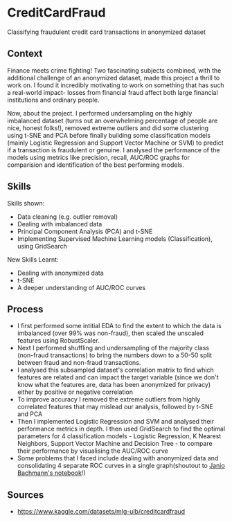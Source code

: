# CreditCardFraud
Classifying fraudulent credit card transactions in anonymized dataset

## Context
Finance meets crime fighting! Two fascinating subjects combined, with the additional challenge of an anonymized dataset, made this project a thrill to work on. I found it incredibly motivating to work on something that has such a real-world impact- losses from financial fraud affect both large financial institutions and ordinary people.

Now, about the project. I performed undersampling on the highly imbalanced dataset (turns out an overwhelming percentage of people are nice, honest folks!), removed extreme outliers and did some clustering using t-SNE and PCA before finally building some classification models (mainly Logistic Regression and Support Vector Machine or SVM) to predict if a transaction is fraudulent or genuine. I analysed the performance of the models using metrics like precision, recall, AUC/ROC graphs for comparision and identification of the best performing models.

## Skills
Skills shown:

 *   Data cleaning (e.g. outlier removal)
 *   Dealing with imbalanced data
 *   Principal Component Analysis (PCA) and t-SNE
 *   Implementing Supervised Machine Learning models (Classification), using GridSearch

New Skills Learnt:

 *   Dealing with anonymized data
 *   t-SNE
 *   A deeper understanding of AUC/ROC curves

## Process

*    I first performed some intitial EDA to find the extent to which the data is imbalanced (over 99% was non-fraud), then scaled the unscaled features using RobustScaler.
*    Next I performed shuffling and undersampling of the majority class (non-fraud transactions) to bring the numbers down to a 50-50 split between fraud and non-fraud transactions.
*    I analysed this subsampled dataset's correlation matrix to find which features are related and can impact the target variable (since we don't know what the features are, data has been anonymized for privacy) either by positive or negative correlation
*    To improve accuracy I removed the extreme outliers from highly correlated features that may mislead our analysis, followed by t-SNE and PCA
*    Then I implemented Logistic Regression and SVM and analysed their performance metrics in depth. I then used GridSearch to find the optimal parameters for 4 classification models - Logistic Regression, K Nearest Neighbors, Support Vector Machine and Decision Tree - to compare their performance by visualising the AUC/ROC curve
*    Some problems that I faced include dealing with anonymized data and consolidating 4 separate ROC curves in a single graph(shoutout to <a href='https://www.kaggle.com/code/janiobachmann/credit-fraud-dealing-with-imbalanced-datasets'>Janio Bachmann's notebook</a>!)
  
## Sources
* https://www.kaggle.com/datasets/mlg-ulb/creditcardfraud
